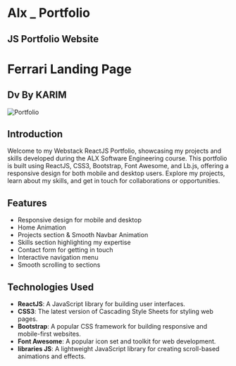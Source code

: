 # Alx _ Portfolio 
## JS Portfolio Website

# Ferrari Landing Page
## Dv By KARIM 

![Portfolio](Portfolio.png)

## Introduction

Welcome to my Webstack ReactJS Portfolio, showcasing my projects and skills developed during the ALX Software Engineering course. This portfolio is built using ReactJS, CSS3, Bootstrap, Font Awesome, and Lb.js, offering a responsive design for both mobile and desktop users. Explore my projects, learn about my skills, and get in touch for collaborations or opportunities.

## Features

- Responsive design for mobile and desktop
- Home Animation 
- Projects section & Smooth Navbar Animation
- Skills section highlighting my expertise
- Contact form for getting in touch
- Interactive navigation menu
- Smooth scrolling to sections

## Technologies Used

- **ReactJS**: A JavaScript library for building user interfaces.
- **CSS3**: The latest version of Cascading Style Sheets for styling web pages.
- **Bootstrap**: A popular CSS framework for building responsive and mobile-first websites.
- **Font Awesome**: A popular icon set and toolkit for web development.
- **libraries JS**: A lightweight JavaScript library for creating scroll-based animations and effects.



